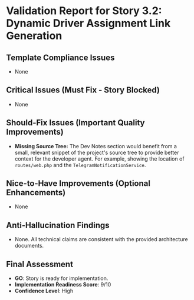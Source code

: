 # Validation Report for Story 3.2: Dynamic Driver Assignment Link Generation

## Template Compliance Issues
- None

## Critical Issues (Must Fix - Story Blocked)
- None

## Should-Fix Issues (Important Quality Improvements)
- **Missing Source Tree:** The Dev Notes section would benefit from a small, relevant snippet of the project's source tree to provide better context for the developer agent. For example, showing the location of `routes/web.php` and the `TelegramNotificationService`.

## Nice-to-Have Improvements (Optional Enhancements)
- None

## Anti-Hallucination Findings
- None. All technical claims are consistent with the provided architecture documents.

## Final Assessment
- **GO**: Story is ready for implementation.
- **Implementation Readiness Score**: 9/10
- **Confidence Level**: High
